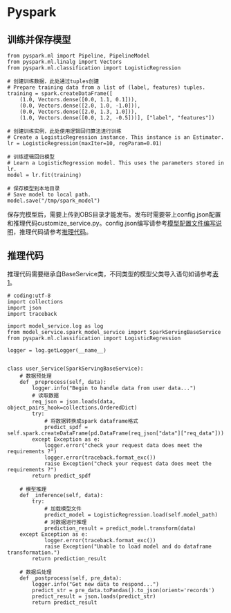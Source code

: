 # Pyspark<a name="modelarts_23_0178"></a>

## 训练并保存模型<a name="section94641018111916"></a>

```
from pyspark.ml import Pipeline, PipelineModel
from pyspark.ml.linalg import Vectors
from pyspark.ml.classification import LogisticRegression

# 创建训练数据，此处通过tuples创建
# Prepare training data from a list of (label, features) tuples.
training = spark.createDataFrame([
    (1.0, Vectors.dense([0.0, 1.1, 0.1])),
    (0.0, Vectors.dense([2.0, 1.0, -1.0])),
    (0.0, Vectors.dense([2.0, 1.3, 1.0])),
    (1.0, Vectors.dense([0.0, 1.2, -0.5]))], ["label", "features"])

# 创建训练实例，此处使用逻辑回归算法进行训练
# Create a LogisticRegression instance. This instance is an Estimator.
lr = LogisticRegression(maxIter=10, regParam=0.01)

# 训练逻辑回归模型
# Learn a LogisticRegression model. This uses the parameters stored in lr.
model = lr.fit(training)

# 保存模型到本地目录
# Save model to local path.
model.save("/tmp/spark_model")
```

保存完模型后，需要上传到OBS目录才能发布。发布时需要带上config.json配置和推理代码customize\_service.py。config.json编写请参考[模型配置文件编写说明](https://support.huaweicloud.com/engineers-modelarts/modelarts_23_0092.html)，推理代码请参考[推理代码](#section6122193511917)。

## 推理代码<a name="section6122193511917"></a>

推理代码需要继承自BaseService类，不同类型的模型父类导入语句如请参考[表1](模型推理代码编写说明.md#table55021545175412)。

```
# coding:utf-8
import collections
import json
import traceback

import model_service.log as log
from model_service.spark_model_service import SparkServingBaseService
from pyspark.ml.classification import LogisticRegression

logger = log.getLogger(__name__)


class user_Service(SparkServingBaseService):
    # 数据预处理
    def _preprocess(self, data):
        logger.info("Begin to handle data from user data...")
        # 读取数据
        req_json = json.loads(data, object_pairs_hook=collections.OrderedDict)
        try:
            # 将数据转换成spark dataframe格式
            predict_spdf = self.spark.createDataFrame(pd.DataFrame(req_json["data"]["req_data"]))
        except Exception as e:
            logger.error("check your request data does meet the requirements ?")
            logger.error(traceback.format_exc())
            raise Exception("check your request data does meet the requirements ?")
        return predict_spdf

    # 模型推理
    def _inference(self, data):
        try:
            # 加载模型文件
            predict_model = LogisticRegression.load(self.model_path)
            # 对数据进行推理
            prediction_result = predict_model.transform(data)
	except Exception as e:
            logger.error(traceback.format_exc())
            raise Exception("Unable to load model and do dataframe transformation.")
        return prediction_result

    # 数据后处理
    def _postprocess(self, pre_data):
        logger.info("Get new data to respond...")
        predict_str = pre_data.toPandas().to_json(orient='records')
        predict_result = json.loads(predict_str)
        return predict_result
```

